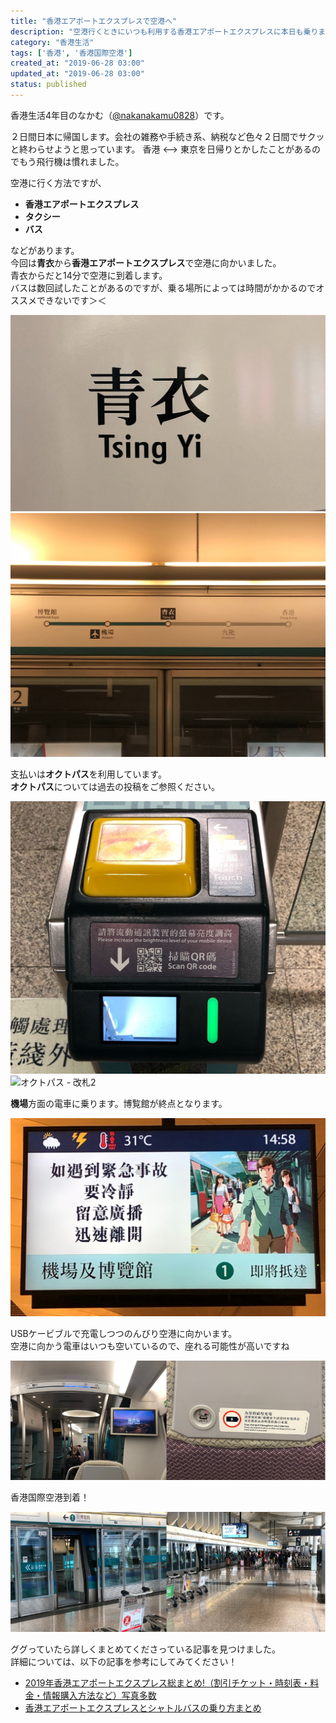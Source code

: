 ```yaml
---
title: "香港エアポートエクスプレスで空港へ"
description: "空港行くときにいつも利用する香港エアポートエクスプレスに本日も乗りました"
category: "香港生活"
tags: ['香港', '香港国際空港']
created_at: "2019-06-28 03:00"
updated_at: "2019-06-28 03:00"
status: published
---
```


香港生活4年目のなかむ（[@nakanakamu0828](https://twitter.com/nakanakamu0828)）です。  

２日間日本に帰国します。会社の雑務や手続き系、納税など色々２日間でサクッと終わらせようと思っています。
香港 <--> 東京を日帰りとかしたことがあるのでもう飛行機は慣れました。

空港に行く方法ですが、

- **香港エアポートエクスプレス**
- **タクシー**
- **バス**

などがあります。  
今回は**青衣**から**香港エアポートエクスプレス**で空港に向かいました。  
青衣からだと14分で空港に到着します。  
バスは数回試したことがあるのですが、乗る場所によっては時間がかかるのでオススメできないです＞＜

![青衣1](../../../../../images/uploads/2019/06/28/airport_express/picture-1.jpg)
![青衣2](../../../../../images/uploads/2019/06/28/airport_express/picture-4.jpg)


支払いは**オクトパス**を利用しています。  
**オクトパス**については過去の投稿をご参照ください。

<embed-post-card href="/2019/05/27/octopus/"></embed-post-card>


![オクトパス - 改札1](../../../../../images/uploads/2019/06/28/airport_express/picture-2.jpg)
![オクトパス - 改札2](../../../../../images/uploads/2019/06/28/airport_express/picture-3.jpg)


**機場**方面の電車に乗ります。博覧館が終点となります。

![オクトパス - 改札2](../../../../../images/uploads/2019/06/28/airport_express/picture-5.jpg)


USBケービブルで充電しつつのんびり空港に向かいます。  
空港に向かう電車はいつも空いているので、座れる可能性が高いですね

![香港エアポートエクスプレス](../../../../../images/uploads/2019/06/28/airport_express/picture-6.png)

香港国際空港到着！

![香港エアポートエクスプレス](../../../../../images/uploads/2019/06/28/airport_express/picture-7.png)


ググっていたら詳しくまとめてくださっている記事を見つけました。  
詳細については、以下の記事を参考にしてみてください！

- [2019年香港エアポートエクスプレス総まとめ!（割引チケット・時刻表・料金・情報購入方法など）写真多数](https://harumijp.com/express/)
- [香港エアポートエクスプレスとシャトルバスの乗り方まとめ](https://aoitrip.jp/hongkong-airport-express)
